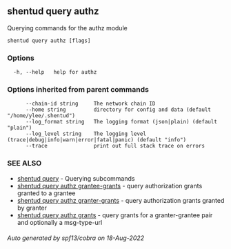 ## shentud query authz

Querying commands for the authz module

```
shentud query authz [flags]
```

### Options

```
  -h, --help   help for authz
```

### Options inherited from parent commands

```
      --chain-id string     The network chain ID
      --home string         directory for config and data (default "/home/ylee/.shentud")
      --log_format string   The logging format (json|plain) (default "plain")
      --log_level string    The logging level (trace|debug|info|warn|error|fatal|panic) (default "info")
      --trace               print out full stack trace on errors
```

### SEE ALSO

* [shentud query](shentud_query.md)	 - Querying subcommands
* [shentud query authz grantee-grants](shentud_query_authz_grantee-grants.md)	 - query authorization grants granted to a grantee
* [shentud query authz granter-grants](shentud_query_authz_granter-grants.md)	 - query authorization grants granted by granter
* [shentud query authz grants](shentud_query_authz_grants.md)	 - query grants for a granter-grantee pair and optionally a msg-type-url

###### Auto generated by spf13/cobra on 18-Aug-2022
